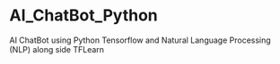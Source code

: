 # AI_ChatBot_Python
AI ChatBot using Python Tensorflow and Natural Language Processing (NLP) along side TFLearn

